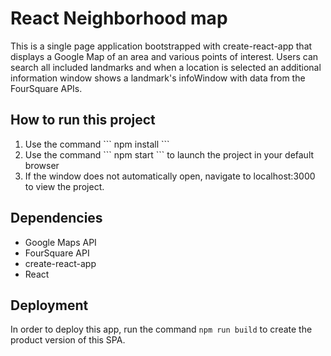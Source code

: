 # React Neighborhood map

This is a single page application bootstrapped with create-react-app that displays a Google Map of an area and various points of interest. Users can search all included landmarks and when a location is selected an additional information window shows a landmark's infoWindow with data from the FourSquare APIs.

## How to run this project

<ol>
<li>Use the command ``` npm install ```</li>
<li>Use the command ``` npm start ``` to launch the project in your default browser</li>
<li>If the window does not automatically open, navigate to localhost:3000 to view the project.</li>
</ol>

## Dependencies

<ul>
<li>Google Maps API</li>
<li>FourSquare API</li>
<li>create-react-app</li>
<li>React</li>
</ul>

## Deployment

In order to deploy this app, run the command ``` npm run build ``` to create the product version of this SPA.
